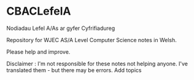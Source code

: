 # CBACLefelA
Nodiadau Lefel A/As ar gyfer Cyfrifiadureg

Repository for WJEC AS/A Level Computer Science notes in Welsh.

Please help and improve. 

Disclaimer : I'm not responsible for these notes not helping anyone. I've translated them - but there may be errors.
Add topics
